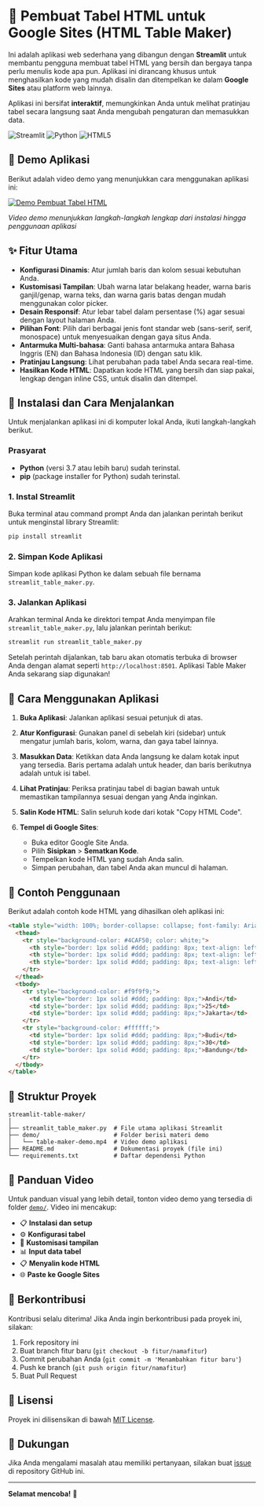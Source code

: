 # 📝 Pembuat Tabel HTML untuk Google Sites (HTML Table Maker)

Ini adalah aplikasi web sederhana yang dibangun dengan **Streamlit** untuk membantu pengguna membuat tabel HTML yang bersih dan bergaya tanpa perlu menulis kode apa pun. Aplikasi ini dirancang khusus untuk menghasilkan kode yang mudah disalin dan ditempelkan ke dalam **Google Sites** atau platform web lainnya.

Aplikasi ini bersifat **interaktif**, memungkinkan Anda untuk melihat pratinjau tabel secara langsung saat Anda mengubah pengaturan dan memasukkan data.

![Streamlit](https://img.shields.io/badge/Streamlit-FF4B4B?style=for-the-badge&logo=Streamlit&logoColor=white)
![Python](https://img.shields.io/badge/Python-3776AB?style=for-the-badge&logo=python&logoColor=white)
![HTML5](https://img.shields.io/badge/HTML5-E34F26?style=for-the-badge&logo=html5&logoColor=white)

## 🎥 Demo Aplikasi

Berikut adalah video demo yang menunjukkan cara menggunakan aplikasi ini:

[![Demo Pembuat Tabel HTML](https://img.shields.io/badge/🎥-Tonton_Demo_Video-red?style=for-the-badge)](/demo/RecordIkanTabel.gif)

*Video demo menunjukkan langkah-langkah lengkap dari instalasi hingga penggunaan aplikasi*

## ✨ Fitur Utama

- **Konfigurasi Dinamis**: Atur jumlah baris dan kolom sesuai kebutuhan Anda.
- **Kustomisasi Tampilan**: Ubah warna latar belakang header, warna baris ganjil/genap, warna teks, dan warna garis batas dengan mudah menggunakan color picker.
- **Desain Responsif**: Atur lebar tabel dalam persentase (%) agar sesuai dengan layout halaman Anda.
- **Pilihan Font**: Pilih dari berbagai jenis font standar web (sans-serif, serif, monospace) untuk menyesuaikan dengan gaya situs Anda.
- **Antarmuka Multi-bahasa**: Ganti bahasa antarmuka antara Bahasa Inggris (EN) dan Bahasa Indonesia (ID) dengan satu klik.
- **Pratinjau Langsung**: Lihat perubahan pada tabel Anda secara real-time.
- **Hasilkan Kode HTML**: Dapatkan kode HTML yang bersih dan siap pakai, lengkap dengan inline CSS, untuk disalin dan ditempel.

## 🚀 Instalasi dan Cara Menjalankan

Untuk menjalankan aplikasi ini di komputer lokal Anda, ikuti langkah-langkah berikut.

### Prasyarat

- **Python** (versi 3.7 atau lebih baru) sudah terinstal.
- **pip** (package installer for Python) sudah terinstal.

### 1. Instal Streamlit

Buka terminal atau command prompt Anda dan jalankan perintah berikut untuk menginstal library Streamlit:

```bash
pip install streamlit
```

### 2. Simpan Kode Aplikasi

Simpan kode aplikasi Python ke dalam sebuah file bernama `streamlit_table_maker.py`.

### 3. Jalankan Aplikasi

Arahkan terminal Anda ke direktori tempat Anda menyimpan file `streamlit_table_maker.py`, lalu jalankan perintah berikut:

```bash
streamlit run streamlit_table_maker.py
```

Setelah perintah dijalankan, tab baru akan otomatis terbuka di browser Anda dengan alamat seperti `http://localhost:8501`. Aplikasi Table Maker Anda sekarang siap digunakan!

## 📄 Cara Menggunakan Aplikasi

1. **Buka Aplikasi**: Jalankan aplikasi sesuai petunjuk di atas.

2. **Atur Konfigurasi**: Gunakan panel di sebelah kiri (sidebar) untuk mengatur jumlah baris, kolom, warna, dan gaya tabel lainnya.

3. **Masukkan Data**: Ketikkan data Anda langsung ke dalam kotak input yang tersedia. Baris pertama adalah untuk header, dan baris berikutnya adalah untuk isi tabel.

4. **Lihat Pratinjau**: Periksa pratinjau tabel di bagian bawah untuk memastikan tampilannya sesuai dengan yang Anda inginkan.

5. **Salin Kode HTML**: Salin seluruh kode dari kotak "Copy HTML Code".

6. **Tempel di Google Sites**:
   - Buka editor Google Site Anda.
   - Pilih **Sisipkan** > **Sematkan Kode**.
   - Tempelkan kode HTML yang sudah Anda salin.
   - Simpan perubahan, dan tabel Anda akan muncul di halaman.

## 🎯 Contoh Penggunaan

Berikut adalah contoh kode HTML yang dihasilkan oleh aplikasi ini:

```html
<table style="width: 100%; border-collapse: collapse; font-family: Arial, sans-serif;">
  <thead>
    <tr style="background-color: #4CAF50; color: white;">
      <th style="border: 1px solid #ddd; padding: 8px; text-align: left;">Nama</th>
      <th style="border: 1px solid #ddd; padding: 8px; text-align: left;">Usia</th>
      <th style="border: 1px solid #ddd; padding: 8px; text-align: left;">Kota</th>
    </tr>
  </thead>
  <tbody>
    <tr style="background-color: #f9f9f9;">
      <td style="border: 1px solid #ddd; padding: 8px;">Andi</td>
      <td style="border: 1px solid #ddd; padding: 8px;">25</td>
      <td style="border: 1px solid #ddd; padding: 8px;">Jakarta</td>
    </tr>
    <tr style="background-color: #ffffff;">
      <td style="border: 1px solid #ddd; padding: 8px;">Budi</td>
      <td style="border: 1px solid #ddd; padding: 8px;">30</td>
      <td style="border: 1px solid #ddd; padding: 8px;">Bandung</td>
    </tr>
  </tbody>
</table>
```

## 📁 Struktur Proyek

```
streamlit-table-maker/
│
├── streamlit_table_maker.py  # File utama aplikasi Streamlit
├── demo/                     # Folder berisi materi demo
│   └── table-maker-demo.mp4  # Video demo aplikasi
├── README.md                 # Dokumentasi proyek (file ini)
└── requirements.txt          # Daftar dependensi Python
```

## 🎥 Panduan Video

Untuk panduan visual yang lebih detail, tonton video demo yang tersedia di folder [`demo/`](./demo/). Video ini mencakup:

- 📋 **Instalasi dan setup**
- ⚙️ **Konfigurasi tabel**
- 🎨 **Kustomisasi tampilan**
- 📊 **Input data tabel**
- 📋 **Menyalin kode HTML**
- 🌐 **Paste ke Google Sites**

## 🤝 Berkontribusi

Kontribusi selalu diterima! Jika Anda ingin berkontribusi pada proyek ini, silakan:

1. Fork repository ini
2. Buat branch fitur baru (`git checkout -b fitur/namafitur`)
3. Commit perubahan Anda (`git commit -m 'Menambahkan fitur baru'`)
4. Push ke branch (`git push origin fitur/namafitur`)
5. Buat Pull Request

## 📝 Lisensi

Proyek ini dilisensikan di bawah [MIT License](LICENSE).

## 💬 Dukungan

Jika Anda mengalami masalah atau memiliki pertanyaan, silakan buat [issue](https://github.com/username/repository/issues) di repository GitHub ini.

---

**Selamat mencoba!** 🎉

